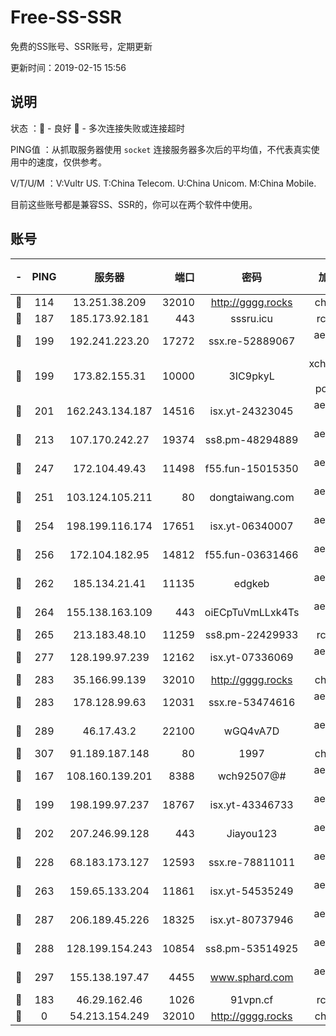 # Free-SS-SSR

免费的SS账号、SSR账号，定期更新

更新时间：2019-02-15 15:56

## 说明

状态     ：🙂 - 良好 🙁 - 多次连接失败或连接超时

PING值   ：从抓取服务器使用 `socket` 连接服务器多次后的平均值，不代表真实使用中的速度，仅供参考。

V/T/U/M  ：V:Vultr US. T:China Telecom. U:China Unicom. M:China Mobile.

目前这些账号都是兼容SS、SSR的，你可以在两个软件中使用。

## 账号

|-|PING|服务器|端口|密码|加密方式|区域|V/T/U/M|
|:----:|:----:|:-----:|-----:|:----:|:----:|:----:|:----:|
|🙂|114|13.251.38.209|32010|http://gggg.rocks|chacha20|SG|8↓/10↑/8↓/9↓|
|🙂|187|185.173.92.181|443|sssru.icu|rc4-md5|RU|10↑/10↑/10↑/10↑|
|🙂|199|192.241.223.20|17272|ssx.re-52889067|aes-256-cfb|US|10↑/10↑/10↑/10↑|
|🙂|199|173.82.155.31|10000|3IC9pkyL|xchacha20-ietf-poly1305|US|10↑/10↑/10↑/10↑|
|🙂|201|162.243.134.187|14516|isx.yt-24323045|aes-256-cfb|US|9↑/9↑/9↑/9↑|
|🙂|213|107.170.242.27|19374|ss8.pm-48294889|aes-256-cfb|US|10↑/10↑/10↑/10↑|
|🙂|247|172.104.49.43|11498|f55.fun-15015350|aes-256-cfb|SG|10↑/10↑/10↑/10↑|
|🙂|251|103.124.105.211|80|dongtaiwang.com|aes-256-cfb|US|10↑/10↑/10↑/10↑|
|🙂|254|198.199.116.174|17651|isx.yt-06340007|aes-256-cfb|US|7↑/6↑/6↑/6↑|
|🙂|256|172.104.182.95|14812|f55.fun-03631466|aes-256-cfb|SG|9↑/10↑/10↑/10↑|
|🙂|262|185.134.21.41|11135|edgkeb|aes-256-cfb|GB|10↑/10↑/10↑/10↑|
|🙂|264|155.138.163.109|443|oiECpTuVmLLxk4Ts|aes-256-cfb|US|4↓/10↑/10↑/10↑|
|🙂|265|213.183.48.10|11259|ss8.pm-22429933|rc4-md5|RU|10↑/10↑/10↑/10↑|
|🙂|277|128.199.97.239|12162|isx.yt-07336069|aes-256-cfb|SG|9↑/9↑/9↑/9↑|
|🙂|283|35.166.99.139|32010|http://gggg.rocks|chacha20|US|9↓/10↑/10↑/10↑|
|🙂|283|178.128.99.63|12031|ssx.re-53474616|aes-256-cfb|SG|10↑/10↑/10↑/10↑|
|🙂|289|46.17.43.2|22100|wGQ4vA7D|aes-256-gcm|RU|4↑/10↑/10↑/10↑|
|🙂|307|91.189.187.148|80|1997|chacha20|US|10↑/10↑/10↑/10↑|
|🙂|167|108.160.139.201|8388|wch92507@#|aes-256-cfb|JP|9↑/10↑/10↑/10↑|
|🙂|199|198.199.97.237|18767|isx.yt-43346733|aes-256-cfb|US|9↑/9↑/9↑/9↑|
|🙂|202|207.246.99.128|443|Jiayou123|aes-256-cfb|US|10↑/10↑/10↑/10↑|
|🙂|228|68.183.173.127|12593|ssx.re-78811011|aes-256-cfb|US|10↑/10↑/10↑/10↑|
|🙂|263|159.65.133.204|11861|isx.yt-54535249|aes-256-cfb|SG|9↑/9↑/9↑/9↑|
|🙂|287|206.189.45.226|18325|isx.yt-80737946|aes-256-cfb|SG|9↑/9↑/9↑/9↑|
|🙂|288|128.199.154.243|10854|ss8.pm-53514925|aes-256-cfb|SG|10↑/10↑/10↑/10↑|
|🙂|297|155.138.197.47|4455|www.sphard.com|aes-256-cfb|US|8↑/10↑/9↑/10↑|
|🙂|183|46.29.162.46|1026|91vpn.cf|rc4-md5|RU|9↑/10↑/9↑/10↑|
|🙁|0|54.213.154.249|32010|http://gggg.rocks|chacha20|US|10↑/0↓/0↓/1↑|
